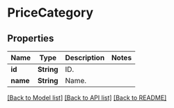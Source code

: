 # PriceCategory

## Properties

Name | Type | Description | Notes
------------ | ------------- | ------------- | -------------
**id** | **String** | ID. | 
**name** | **String** | Name. | 

[[Back to Model list]](../README.md#documentation-for-models) [[Back to API list]](../README.md#documentation-for-api-endpoints) [[Back to README]](../README.md)


